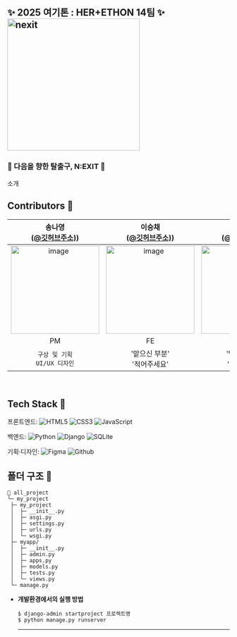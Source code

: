 <h2>✨ 2025 여기톤 : HER+ETHON 14팀 ✨<br>
<img src="https://i.ibb.co/Kp7QdrDh/nexit.png" alt="nexit" border="0" width="300">
</h2>

### **🚨 다음을 향한 탈출구, N:EXIT 🚨** 
<p> 소개 </p>


## Contributors 💬
|  송나영<br />([@깃허브주소)](https://github.com/이름)) | 이승채 <br />([@깃허브주소)](https://github.com/이름)) | 윤세진 <br />([@깃허브주소)](https://github.com/이름)) | 김나은 <br />([@naeunn)](https://github.com/naeunn)) | 양보윤 <br />([@깃허브주소)](https://github.com/이름)) |
|:-------:|:-------:|:-------:|:-------:|:-------:|
| <img width="200px" hegiht="200px" src="https://i.ibb.co/KpmNmdvk/image.jpg" alt="image" border="0"> | <img width="200px" hegiht="200px" src="https://i.ibb.co/KpmNmdvk/image.jpg" alt="image" border="0"> | <img width="200px" hegiht="200px" src="https://i.ibb.co/KpmNmdvk/image.jpg" alt="image" border="0">| <img width="200px" hegiht="200px" src="https://i.ibb.co/KpmNmdvk/image.jpg" alt="image" border="0">| <img width="200px" hegiht="200px" src="https://i.ibb.co/KpmNmdvk/image.jpg" alt="image" border="0">|
|PM|FE|FE|BE|BE|
|`구상 및 기획`<br/>`UI/UX 디자인`<br/> | '맡으신 부분'<br/> '적어주세요'<br/> | '맡으신 부분'<br/> '적어주세요'<br/> |'맡으신 부분'<br/> '적어주세요'<br/> | '맡으신 부분'<br/> '적어주세요'<br/>|
<br>
 
## Tech Stack 💬

  <span>프론트엔드: </span> 
  ![HTML5](https://img.shields.io/badge/HTML5-E34F26?style=for-the-badge&logo=html5&logoColor=white)
![CSS3](https://img.shields.io/badge/CSS3-1572B6?style=for-the-badge&logo=css3&logoColor=white)
![JavaScript](https://img.shields.io/badge/JavaScript-F7DF1E?style=for-the-badge&logo=JavaScript&logoColor=white)
<br>

  <span>백엔드: </span>
![Python](https://img.shields.io/badge/Python-3776AB?style=for-the-badge&logo=python&logoColor=white)
![Django](https://img.shields.io/badge/Django-092E20?style=for-the-badge&logo=django&logoColor=white)
![SQLite](https://img.shields.io/badge/SQLite-07405E?style=for-the-badge&logo=sqlite&logoColor=white)

  <span>기획·디자인: </span>
![Figma](https://img.shields.io/badge/figma-E0474C?style=for-the-badge&logo=figma&logoColor=white)
![Github](https://img.shields.io/badge/github-181717?style=for-the-badge&logo=github&logoColor=white)
<br>


## 폴더 구조 💬

  ```
  📂 all_project
  └─ my_project
   ├─ my_project
   │  ├─ __init__.py
   │  ├─ asgi.py
   │  ├─ settings.py
   │  ├─ urls.py
   │  └─ wsgi.py
   ├─ myapp/
   │  ├─ __init__.py
   │  ├─ admin.py
   │  ├─ apps.py
   │  ├─ models.py
   │  ├─ tests.py
   │  └─ views.py
   └─ manage.py
  ```

- **개발환경에서의 실행 방법**
  ```
  $ django-admin startproject 프로젝트명
  $ python manage.py runserver
  ```
  <hr/>
